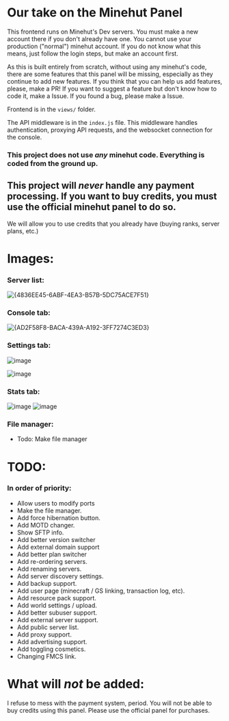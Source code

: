 # Our take on the Minehut Panel
This frontend runs on Minehut's Dev servers. You must make a new account there if you don't already have one. You cannot use your production ("normal") minehut account. If you do not know what this means, just follow the login steps, but make an account first.

As this is built entirely from scratch, without using any minehut's code, there are some features that this panel will be missing, especially as they continue to add new features. If you think that you can help us add features, please, make a PR! If you want to suggest a feature but don't know how to code it, make a Issue. If you found a bug, please make a Issue.

Frontend is in the `views/` folder.

The API middleware is in the `index.js` file. This middleware handles authentication, proxying API requests, and the websocket connection for the console.

### This project does not use *any* minehut code. Everything is coded from the ground up.

## This project will *never* handle any payment processing. If you want to buy credits, you must use the official minehut panel to do so.
We will allow you to use credits that you already have (buying ranks, server plans, etc.)

# Images:

### Server list:
![{4836EE45-6ABF-4EA3-B57B-5DC75ACE7F51}](https://github.com/user-attachments/assets/c463d3e4-e3d4-4192-98eb-e8edb33ad0bd)

### Console tab:
![{AD2F58F8-BACA-439A-A192-3FF7274C3ED3}](https://github.com/user-attachments/assets/4a0a2957-66a3-41db-aa6e-990244b54e52)

### Settings tab:
![image](https://github.com/user-attachments/assets/ed5044c6-b139-4ec0-b643-64b05148bd36)

![image](https://github.com/user-attachments/assets/162f4fea-c486-4fb0-b72a-014d48190f35)

### Stats tab:
![image](https://github.com/user-attachments/assets/d0e2b286-6549-43ed-80ed-c70d150dd4f9)
![image](https://github.com/user-attachments/assets/c5a8c26f-a491-46e9-8369-522e5fc13fab)

### File manager:
* Todo: Make file manager

# TODO:
### In order of priority:
- Allow users to modify ports
- Make the file manager.
- Add force hibernation button.
- Add MOTD changer.
- Show SFTP info.
- Add better version switcher
- Add external domain support
- Add better plan switcher
- Add re-ordering servers.
- Add renaming servers.
- Add server discovery settings.
- Add backup support.
- Add user page (minecraft / GS linking, transaction log, etc).
- Add resource pack support.
- Add world settings / upload.
- Add better subuser support.
- Add external server support.
- Add public server list.
- Add proxy support.
- Add advertising support.
- Add toggling cosmetics.
- Changing FMCS link.

# What will *not* be added:
I refuse to mess with the payment system, period. You will not be able to buy credits using this panel. Please use the official panel for purchases.